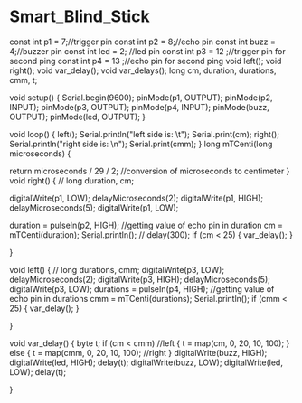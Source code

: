 # Smart_Blind_Stick

const int p1 = 7;//trigger pin
const int p2 = 8;//echo pin
const int buzz = 4;//buzzer pin
const int led = 2; //led pin
const int p3 = 12 ;//trigger pin for second ping
const int p4 = 13 ;//echo pin for second ping
void left();
void right();
void var_delay();
void var_delays();
long cm, duration, durations, cmm, t;


void setup()
{
  Serial.begin(9600);
  pinMode(p1, OUTPUT);
  pinMode(p2, INPUT);
  pinMode(p3, OUTPUT);
  pinMode(p4, INPUT);
  pinMode(buzz, OUTPUT);
  pinMode(led, OUTPUT);
}

void loop() {
  left();
  Serial.println("left side is: \t");
  Serial.print(cm);
  right();
  Serial.println("right side is: \n");
  Serial.print(cmm);
}
long mTCenti(long microseconds) {

  return microseconds / 29 / 2;           //conversion of microseconds to centimeter
}
void right() {
  //  long duration, cm;

  digitalWrite(p1, LOW);
  delayMicroseconds(2);
  digitalWrite(p1, HIGH);
  delayMicroseconds(5);
  digitalWrite(p1, LOW);

  duration = pulseIn(p2, HIGH);         //getting value of echo pin in duration
  cm = mTCenti(duration);
  Serial.println();
  //  delay(300);
  if (cm < 25)
  {
    var_delay();
  }

}

void left() {
  //  long durations, cmm;
  digitalWrite(p3, LOW);
  delayMicroseconds(2);
  digitalWrite(p3, HIGH);
  delayMicroseconds(5);
  digitalWrite(p3, LOW);
  durations = pulseIn(p4, HIGH);         //getting value of echo pin in durations
  cmm = mTCenti(durations);
  Serial.println();
  if (cmm < 25)
  {
    var_delay();
  }

}

void var_delay() {
  byte t;
  if (cm < cmm)         //left
  {
    t = map(cm, 0, 20, 10, 100);
  }
  else {
    t = map(cmm, 0, 20, 10, 100);       //right
  }
  digitalWrite(buzz, HIGH);
  digitalWrite(led, HIGH);
  delay(t);
  digitalWrite(buzz, LOW);
  digitalWrite(led, LOW);
  delay(t);

}
